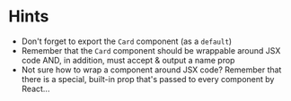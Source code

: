 # Hints

-   Don't forget to export the `Card` component (as a `default`)
-   Remember that the `Card` component should be wrappable around JSX code AND, in addition, must accept & output a name prop
-   Not sure how to wrap a component around JSX code? Remember that there is a special, built-in prop that's passed to every component by React...
